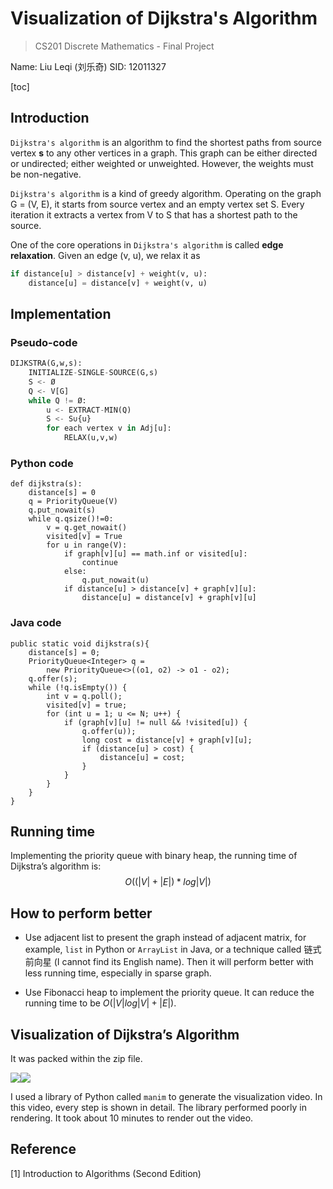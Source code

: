 # Visualization of Dijkstra's Algorithm
> CS201 Discrete Mathematics - Final Project

Name: Liu Leqi (刘乐奇)
SID: 12011327

[toc]

## Introduction
``Dijkstra's algorithm`` is an algorithm to find the shortest paths from source vertex **s** to any other vertices in a graph. This graph can be either directed or undirected; either weighted or unweighted. However, the weights must be non-negative. 

``Dijkstra's algorithm`` is a kind of greedy algorithm. Operating on the graph G = (V, E), it starts from source vertex and an empty vertex set S. Every iteration it extracts a vertex from V to S that has a shortest path to the source.

One of the core operations in ``Dijkstra's algorithm`` is called **edge relaxation**. Given an edge (v, u), we relax it as 
```python
if distance[u] > distance[v] + weight(v, u):
    distance[u] = distance[v] + weight(v, u)
```

## Implementation
### Pseudo-code
```python
DIJKSTRA(G,w,s):
    INITIALIZE-SINGLE-SOURCE(G,s)
    S <- Ø
    Q <- V[G]
    while Q != Ø:
        u <- EXTRACT-MIN(Q)
        S <- S∪{u}
        for each vertex v in Adj[u]:
            RELAX(u,v,w)
```
### Python code
```python=
def dijkstra(s):
    distance[s] = 0
    q = PriorityQueue(V)
    q.put_nowait(s)
    while q.qsize()!=0:
        v = q.get_nowait()
        visited[v] = True
        for u in range(V):
            if graph[v][u] == math.inf or visited[u]:
                continue
            else:
                q.put_nowait(u)
            if distance[u] > distance[v] + graph[v][u]:
                distance[u] = distance[v] + graph[v][u]
```
### Java code
```java=
public static void dijkstra(s){
    distance[s] = 0;
    PriorityQueue<Integer> q = 
        new PriorityQueue<>((o1, o2) -> o1 - o2);
    q.offer(s);
    while (!q.isEmpty()) {
        int v = q.poll();
        visited[v] = true;
        for (int u = 1; u <= N; u++) {
            if (graph[v][u] != null && !visited[u]) {
                q.offer(u));
                long cost = distance[v] + graph[v][u];
                if (distance[u] > cost) {
                    distance[u] = cost;
                }
            }
        }
    }
}
```

## Running time
Implementing the priority queue with binary heap, the running time of Dijkstra’s algorithm is: $$ O((|V|+|E|)*log|V|) $$

## How to perform better
* Use adjacent list to present the graph instead of adjacent matrix, for example, ``list`` in Python or ``ArrayList`` in Java, or a technique called 链式前向星 (I cannot find its English name). Then it will perform better with less running time, especially in sparse graph.

* Use Fibonacci heap to implement the priority queue. It can reduce the running time to be $O(|V|log|V|+|E|)$.

## Visualization of Dijkstra’s Algorithm
It was packed within the zip file.

![](https://md.cra.moe/uploads/upload_dd28a2daec64f07983bf71d5c8305f73.png)![](https://md.cra.moe/uploads/upload_f2bbbe31478975b4d6f81145d3f8d3b9.png)

I used a library of Python called ``manim`` to generate the visualization video. In this video, every step is shown in detail. The library performed poorly in rendering. It took about 10 minutes to render out the video.

## Reference
[1] Introduction to Algorithms (Second Edition)
